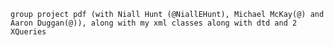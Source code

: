 	group project pdf (with Niall Hunt (@NiallEHunt), Michael McKay(@) and Aaron Duggan(@)), along with my xml classes along with dtd and 2 XQueries